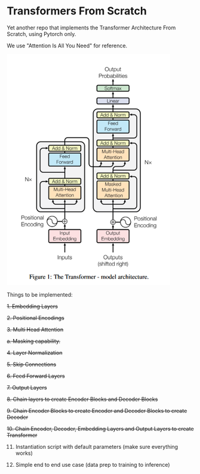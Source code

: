 # Transformers From Scratch

Yet another repo that implements the Transformer Architecture From Scratch, using Pytorch only. 

We use "Attention Is All You Need" for reference.

![Transformer Architecture as per "Attention is all you need"](image.png)

Things to be implemented: 

~~1. Embedding Layers~~

~~2. Positional Encodings~~

~~3. Multi Head Attention~~

   ~~a. Masking capability.~~

~~4. Layer Normalization~~

~~5. Skip Connections~~

~~6. Feed Forward Layers~~

~~7. Output Layers~~

~~8. Chain layers to create Encoder Blocks and Decoder Blocks~~

~~9. Chain Encoder Blocks to create Encoder and Decoder Blocks to create Decoder~~

~~10. Chain Encoder, Decoder, Embedding Layers and Output Layers to create Transformer~~

11. Instantiation script with default parameters (make sure everything works)

12. Simple end to end use case (data prep to training to inference)
